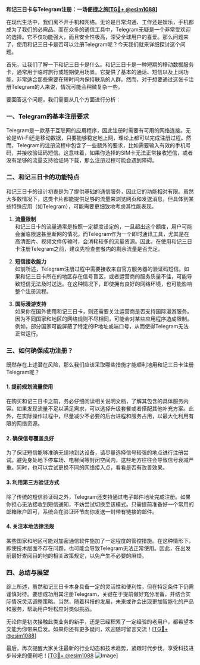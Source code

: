 **和记三日卡与Telegram注册：一场便捷之旅[[TG💪+ @esim1088](https://t.me/s/esim1088)]**

在现代生活中，我们离不开手机和网络。无论是日常沟通、工作还是娱乐，手机都成为了我们的必需品。而在众多的通信工具中，Telegram无疑是一个非常受欢迎的选择。它不仅功能强大，而且安全性极高，深受全球用户的喜爱。那么问题来了，使用和记三日卡是否可以注册Telegram呢？今天我们就来详细探讨这个问题。

首先，让我们了解一下和记三日卡是什么。和记三日卡是一种短期的移动数据服务卡，通常用于临时旅行或短期使用场景。它提供了基本的通话、短信以及上网功能，非常适合那些需要在短时间内保持联系的人群。然而，对于想要通过这张卡注册Telegram的人来说，情况可能会稍微复杂一些。

要回答这个问题，我们需要从几个方面进行分析：

### **一、Telegram的基本注册要求**

Telegram是一款基于互联网的应用程序，因此注册时需要有可用的网络连接。无论是Wi-Fi还是移动数据，只要能够稳定地上网，理论上都可以完成注册过程。然而，Telegram的注册流程中包含了一些额外的要求，比如需要输入有效的手机号码，并接收验证码短信。这意味着，如果你选择的SIM卡无法正常接收短信，或者没有足够的流量支持验证码下载，那么注册过程可能会遇到障碍。

### **二、和记三日卡的功能特点**

和记三日卡的设计初衷是为了提供基础的通信服务，因此它的功能相对有限。虽然大多数情况下，这类卡片都能提供足够的流量来浏览网页和发送消息，但具体到某些特殊应用（如Telegram），可能需要更细致地考虑其性能表现。

1. **流量限制**  
   和记三日卡的流量通常是按照一定额度设定的，一旦超出这个额度，用户可能会面临限速甚至断网的情况。而Telegram作为一个即时通讯工具，尤其是在高清图片、视频文件传输时，会消耗较多的流量资源。因此，在使用和记三日卡注册Telegram之前，建议先检查套餐内的剩余流量是否充足。

2. **短信接收能力**  
   如前所述，Telegram注册过程中需要接收来自官方服务器的验证码短信。如果和记三日卡所在的地区存在信号盲区，或者运营商的服务质量不佳，可能导致短信无法及时送达。在这种情况下，即使拥有良好的网络环境，也可能影响整个注册流程。

3. **国际漫游支持**  
   如果你在国外使用和记三日卡，则还需要关注运营商是否支持国际漫游服务。因为不同国家和地区的网络规则不尽相同，可能会对某些应用程序造成限制。例如，部分国家可能屏蔽了特定的IP地址或端口号，从而使得Telegram无法正常运行。

### **三、如何确保成功注册？**

既然存在上述潜在风险，那么我们应该采取哪些措施才能顺利地用和记三日卡注册Telegram呢？

#### **1. 提前规划流量使用**
在购买和记三日卡之前，务必仔细阅读相关说明文档，了解其包含的具体服务内容。如果发现流量不足以满足需求，可以选择升级套餐或者搭配其他补充方案。此外，在实际操作过程中，尽量减少不必要的后台进程和服务占用，以最大化利用有限的网络资源。

#### **2. 确保信号覆盖良好**
为了保证短信能够准确无误地到达设备，请尽量选择信号较强的地点进行注册尝试。避免身处地下停车场、电梯间等封闭空间内，这些地方往往会导致信号衰减严重。同时，也可以尝试更换不同的网络接入点，看看是否有改善效果。

#### **3. 利用第三方验证方式**
除了传统的短信验证码之外，Telegram还支持通过电子邮件地址完成注册。如果你担心无法接收到短信通知，不妨尝试切换至该模式。只需提前准备好一个常用的邮箱账户即可，系统会在验证环节向你发送一封带有链接的邮件。

#### **4. 关注本地法律法规**
某些国家和地区可能对加密通信软件施加了一定程度的管控措施。在这种情形下，即使技术层面不存在问题，也可能会导致Telegram无法正常使用。因此，在出发前最好查阅目的地的相关政策规定，以免产生不必要的麻烦。

### **四、总结与展望**

综上所述，虽然和记三日卡本身具备一定的灵活性和便利性，但在特定条件下仍需谨慎对待。要想成功用其注册Telegram，关键在于提前做好充分准备，并结合实际情况灵活调整策略。当然，随着科技的发展，未来或许会出现更加智能化的产品和服务，帮助用户轻松应对类似挑战。

无论你是初次接触此类业务的新手，还是已经积累了一定经验的老用户，都希望本文能为你带来启发。如果你还有更多疑问，欢迎随时留言交流！[[TG💪+ @esim1088](https://t.me/s/esim1088)]

最后，再次提醒大家关注最新的行业动态和技术趋势，紧跟时代步伐，享受科技进步带来的便利吧！[[TG💪+ @esim1088](https://t.me/s/esim1088) ![Image](https://i.postimg.cc/4NQfJmqS/Snipaste-2025-05-13-00-14-12.png)]